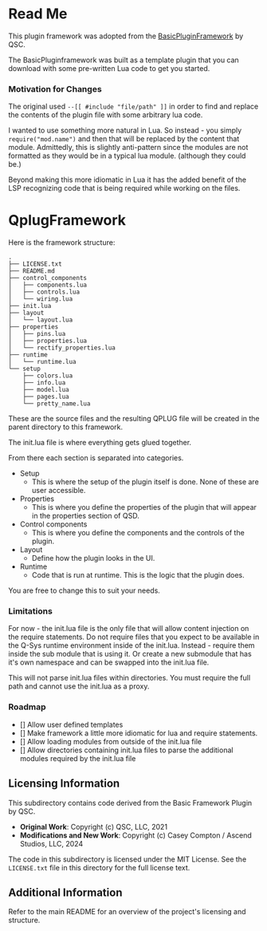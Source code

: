 # Read Me

This plugin framework was adopted from the [BasicPluginFramework](https://bitbucket.org/qsc-communities/basicpluginframework/src/main/) by QSC.

The BasicPluginframework was built as a template plugin that you can download with some pre-written Lua code to get you started.

### Motivation for Changes

The original used ```--[[ #include "file/path" ]]``` in order to find and replace the contents of the plugin file with some arbitrary lua code. 

I wanted to use something more natural in Lua. So instead - you simply ```require("mod.name")``` and then that will be replaced by the content that module. Admittedly, this is slightly anti-pattern since the modules are not formatted as they would be in a typical lua module. (although they could be.)

Beyond making this more idiomatic in Lua it has the added benefit of the LSP recognizing code that is being required while working on the files. 

# QplugFramework

Here is the framework structure:

```
.
├── LICENSE.txt
├── README.md
├── control_components
│   ├── components.lua
│   ├── controls.lua
│   └── wiring.lua
├── init.lua
├── layout
│   └── layout.lua
├── properties
│   ├── pins.lua
│   ├── properties.lua
│   └── rectify_properties.lua
├── runtime
│   └── runtime.lua
└── setup
    ├── colors.lua
    ├── info.lua
    ├── model.lua
    ├── pages.lua
    └── pretty_name.lua
```

These are the source files and the resulting QPLUG file will be created in the parent directory to this framework.

The init.lua file is where everything gets glued together. 

From there each section is separated into categories. 

- Setup
    - This is where the setup of the plugin itself is done. None of these are user accessible. 
- Properties
    - This is where you define the properties of the plugin that will appear in the properties section of QSD. 
- Control components
    - This is where you define the components and the controls of the plugin.
- Layout
    - Define how the plugin looks in the UI.
- Runtime
    - Code that is run at runtime. This is the logic that the plugin does.


You are free to change this to suit your needs.


### Limitations

For now - the init.lua file is the only file that will allow content injection on the require statements. Do not require files that you expect to be available in the Q-Sys runtime environment inside of the init.lua. Instead - require them inside the sub module that is using it. Or create a new submodule that has it's own namespace and can be swapped into the init.lua file. 

This will not parse init.lua files within directories. You must require the full path and cannot use the init.lua as a proxy.

### Roadmap

- [] Allow user defined templates
- [] Make framework a little more idiomatic for lua and require statements.
- [] Allow loading modules from outside of the init.lua file
- [] Allow directories containing init.lua files to parse the additional modules required by the init.lua file

## Licensing Information

This subdirectory contains code derived from the Basic Framework Plugin by QSC.

- **Original Work**: Copyright (c) QSC, LLC, 2021
- **Modifications and New Work**: Copyright (c) Casey Compton / Ascend Studios, LLC, 2024

The code in this subdirectory is licensed under the MIT License. See the `LICENSE.txt` file in this directory for the full license text.

## Additional Information

Refer to the main README for an overview of the project's licensing and structure.

